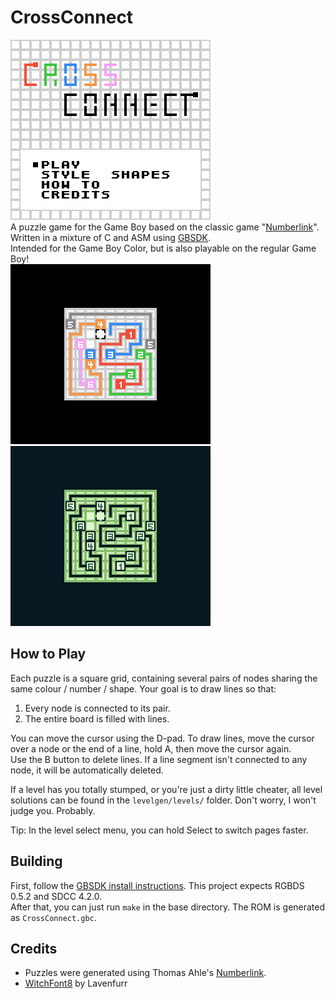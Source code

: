 # CrossConnect
![](screenshots/title.png)  
A puzzle game for the Game Boy based on the classic game "[Numberlink](https://en.wikipedia.org/wiki/Numberlink)".  
Written in a mixture of C and ASM using [GBSDK](https://github.com/daid/gbsdk).  
Intended for the Game Boy Color, but is also playable on the regular Game Boy!  
![](screenshots/gamecgb.png)
![](screenshots/gamedmg.png)

## How to Play
Each puzzle is a square grid, containing several pairs of nodes sharing the same colour / number / shape. Your goal is to draw lines so that:

1. Every node is connected to its pair.  
2. The entire board is filled with lines.

You can move the cursor using the D-pad. To draw lines, move the cursor over a node or the end of a line, hold A, then move the cursor again.  
Use the B button to delete lines. If a line segment isn't connected to any node, it will be automatically deleted.

If a level has you totally stumped, or you're just a dirty little cheater, all level solutions can be found in the `levelgen/levels/` folder. Don't worry, I won't judge you. Probably.

Tip: In the level select menu, you can hold Select to switch pages faster.

## Building
First, follow the [GBSDK install instructions](https://daid.github.io/gbsdk/setup/installation.html). This project expects RGBDS 0.5.2 and SDCC 4.2.0.  
After that, you can just run `make` in the base directory. The ROM is generated as `CrossConnect.gbc`.

## Credits
- Puzzles were generated using Thomas Ahle's [Numberlink](https://github.com/thomasahle/numberlink).
- [WitchFont8](https://lavenfurr.itch.io/witchfont8) by Lavenfurr
